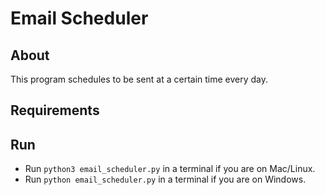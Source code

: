 # Email Scheduler

## About
This program schedules to be sent at a certain time every day.

## Requirements

## Run

- Run `python3 email_scheduler.py` in a terminal if you are on Mac/Linux.
- Run `python email_scheduler.py` in a terminal if you are on Windows.
